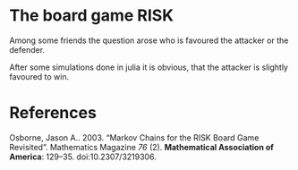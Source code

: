# The board game RISK

Among some friends the question arose who is favoured the attacker or the defender.

After some simulations done in julia it is obvious, that the attacker is slightly favoured to win.



# References

Osborne, Jason A.. 2003. “Markov Chains for the RISK Board Game Revisited”. Mathematics Magazine *76* (2). **Mathematical Association of America**: 129–35. doi:10.2307/3219306.


